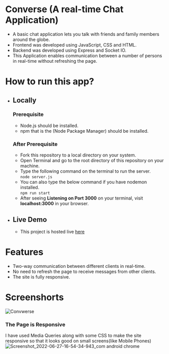 # Converse (A real-time Chat Application)
- A basic chat application lets you talk with friends and family members around the globe.
-  Frontend was developed using JavaScript, CSS and HTML.
- Backend was developed using Express and Socket IO.
- This Application enables communication between a number of persons in real-time without refreshing the page.
# How to run this app?
- ## Locally
  ### Prerequisite
  - Node.js should be installed.
  - npm that is the (Node Package Manager) should be installed.
  ### After Prerequisite
  - Fork this repository to a local directory on your system.
  - Open Terminal and go to the root directory of this repository on your machine.
  - Type the following command on the terminal to run the server.<br>
  ```node server.js```
  - You can also type the below command if you have nodemon installed.<br>
  ```npm run start```
  - After seeing **Listening on Port 3000** on your terminal, visit **localhost:3000** in your browser.
 - ## Live Demo
    - This project is hosted live [here](https://appconverse.herokuapp.com/)
# Features
- Two-way communication between different clients in real-time.
- No need to refresh the page to receive messages from other clients.
- The site is fully responsive.
# Screenshorts
![Convwerse](https://user-images.githubusercontent.com/63971975/175932645-6b7c2522-f675-4645-ac2f-89889cf43de9.JPG)
### The Page is Responsive
I have used Media Queries along with some CSS to make the site responsive so that it looks good on small screens(like Mobile Phones)<br>
![Screenshot_2022-06-27-16-54-34-943_com android chrome](https://user-images.githubusercontent.com/63971975/175934842-16cea4f8-f781-433b-a77a-2fcda82d9f2e.jpg)
